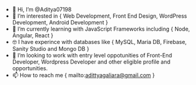 - 👋 Hi, I’m @Aditya07198
- 👀 I’m interested in { Web Development, Front End Design, WordPress Development, Android Development }
- 🌱 I’m currently learning with JavaScript Frameworks including { Node, Angular, React }
- 🤓 I have experince with databases like { MySQL, Maria DB, Firebase, Sanity Studio and Mongo DB }
- 💞️ I’m looking to work with entry level oppotunities of Front-End Developer, Wordpress Developer and other eligible profile and opportunities.
- 📫 How to reach me { mailto:adittyagaliara@gmail.com }

<!---
Aditya07198/Aditya07198 is a ✨ special ✨ repository because its `README.md` (this file) appears on your GitHub profile.
You can click the Preview link to take a look at your changes.
--->
